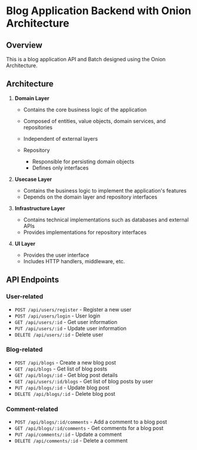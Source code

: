 # Blog Application Backend with Onion Architecture

## Overview

This is a blog application API and Batch designed using the Onion Architecture.

## Architecture

1. **Domain Layer**

   * Contains the core business logic of the application
   * Composed of entities, value objects, domain services, and repositories
   * Independent of external layers
   * Repository

     * Responsible for persisting domain objects
     * Defines only interfaces

2. **Usecase Layer**

   * Contains the business logic to implement the application's features
   * Depends on the domain layer and repository interfaces

3. **Infrastructure Layer**

   * Contains technical implementations such as databases and external APIs
   * Provides implementations for repository interfaces

4. **UI Layer**

   * Provides the user interface
   * Includes HTTP handlers, middleware, etc.

## API Endpoints

### User-related

* `POST /api/users/register` - Register a new user
* `POST /api/users/login` - User login
* `GET /api/users/:id` - Get user information
* `PUT /api/users/:id` - Update user information
* `DELETE /api/users/:id` - Delete user

### Blog-related

* `POST /api/blogs` - Create a new blog post
* `GET /api/blogs` - Get list of blog posts
* `GET /api/blogs/:id` - Get blog post details
* `GET /api/users/:id/blogs` - Get list of blog posts by user
* `PUT /api/blogs/:id` - Update blog post
* `DELETE /api/blogs/:id` - Delete blog post

### Comment-related

* `POST /api/blogs/:id/comments` - Add a comment to a blog post
* `GET /api/blogs/:id/comments` - Get comments for a blog post
* `PUT /api/comments/:id` - Update a comment
* `DELETE /api/comments/:id` - Delete a comment
